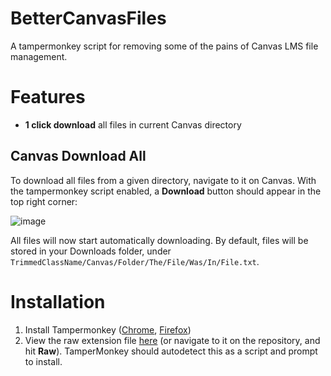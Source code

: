 # BetterCanvasFiles
A tampermonkey script for removing some of the pains of Canvas LMS file management.

# Features
- **1 click download** all files in current Canvas directory

## Canvas Download All
To download all files from a given directory, navigate to it on Canvas. With the tampermonkey script enabled, a **Download** button should appear in the top right corner:

![image](https://github.com/user-attachments/assets/b84a5ede-e317-4ce4-a801-21a9be56d844)

All files will now start automatically downloading. By default, files will be stored in your Downloads folder, under `TrimmedClassName/Canvas/Folder/The/File/Was/In/File.txt`.

# Installation
1. Install Tampermonkey ([Chrome](https://chrome.google.com/webstore/detail/tampermonkey/dhdgffkkebhmkfjojejmpbldmpobfkfo), [Firefox](https://addons.mozilla.org/en-US/firefox/addon/tampermonkey/))
2. View the raw extension file [here](https://raw.githubusercontent.com/UZ9/BetterCanvasFiles/main/BetterCanvasFiles.user.js) (or navigate to it on the repository, and hit **Raw**). TamperMonkey should autodetect this as a script and prompt to install.

